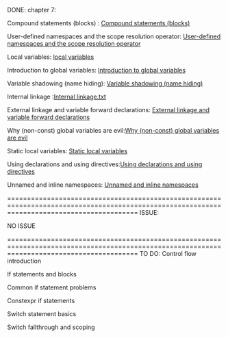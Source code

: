 ﻿DONE:
chapter 7:

Compound statements (blocks) : [Compound statements (blocks)](https://github.com/TomChienBot/C/blob/master/Summary/Chapter%207/Compound%20statements%20(blocks)%20-%20Ho%C3%A0n%20th%C3%A0nh.txt)			

User-defined namespaces and the scope resolution operator: [User-defined namespaces and the scope resolution operator](https://github.com/TomChienBot/C/blob/master/Summary/Chapter%207/User-defined%20namespaces%20and%20the%20scope%20resolution%20operator%20-%20Ho%C3%A0n%20th%C3%A0nh.txt)

Local variables: [local variables](https://github.com/TomChienBot/C/blob/master/Summary/Chapter%207/Local%20variables%20-%20Ho%C3%A0n%20th%C3%A0nh.txt)

Introduction to global variables: [Introduction to global variables](https://github.com/TomChienBot/C/blob/master/Summary/Chapter%207/Introduction%20to%20global%20variables.txt)

Variable shadowing (name hiding): [Variable shadowing (name hiding)](https://github.com/TomChienBot/C/blob/master/Summary/Chapter%207/Variable%20shadowing%20(name%20hiding).txt)

Internal linkage :[Internal linkage.txt](https://github.com/TomChienBot/C/blob/master/Summary/Chapter%207/Internal%20linkage.txt)

External linkage and variable forward declarations: [External linkage and variable forward declarations](https://github.com/TomChienBot/C/blob/master/Summary/Chapter%207/External%20linkage%20and%20variable%20forward%20declarations.txt)

Why (non-const) global variables are evil:[Why (non-const) global variables are evil](https://github.com/TomChienBot/C/blob/master/Summary/Chapter%207/Why%20(non-const)%20global%20variables%20are%20evil.txt)

Static local variables: [Static local variables](https://github.com/TomChienBot/C/blob/master/Summary/Chapter%207/Static%20local%20variables.txt)

Using declarations and using directives:[Using declarations and using directives](https://github.com/TomChienBot/C/blob/master/Summary/Chapter%207/Using%20declarations%20and%20using%20directives.txt)

Unnamed and inline namespaces: [Unnamed and inline namespaces](https://github.com/TomChienBot/C/blob/master/Summary/Chapter%207/Unnamed%20and%20inline%20namespaces.txt)

=============================================================================================================================================
ISSUE:

NO ISSUE

=============================================================================================================================================
TO DO:
Control flow introduction

If statements and blocks

Common if statement problems

Constexpr if statements

Switch statement basics

Switch fallthrough and scoping
